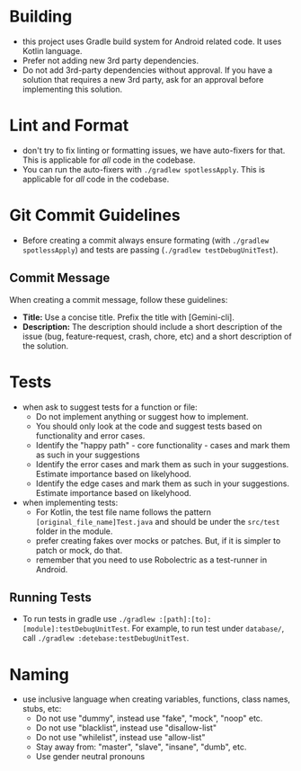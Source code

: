# Building
- this project uses Gradle build system for Android related code. It uses Kotlin language.
- Prefer not adding new 3rd party dependencies.
- Do not add 3rd-party dependencies without approval. If you have a solution that requires a new 3rd party, ask for an approval before implementing this solution.

# Lint and Format
- don't try to fix linting or formatting issues, we have auto-fixers for that. This is applicable for *all* code in the codebase.
- You can run the auto-fixers with `./gradlew spotlessApply`. This is applicable for *all* code in the codebase.

# Git Commit Guidelines
- Before creating a commit always ensure formating (with `./gradlew spotlessApply`) and tests are passing (`./gradlew testDebugUnitTest`).

## Commit Message
When creating a commit message, follow these guidelines:
- **Title:** Use a concise title. Prefix the title with [Gemini-cli].
- **Description:** The description should include a short description of the issue (bug, feature-request, crash, chore, etc) and a short description of the solution.

# Tests
- when ask to suggest tests for a function or file:
  - Do not implement anything or suggest how to implement.
  - You should only look at the code and suggest tests based on functionality and error cases.
  - Identify the "happy path" - core functionality - cases and mark them as such in your suggestions
  - Identify the error cases and mark them as such in your suggestions. Estimate importance based on likelyhood.
  - Identify the edge cases and mark them as such in your suggestions. Estimate importance based on likelyhood.
- when implementing tests:
  - For Kotlin, the test file name follows the pattern `[original_file_name]Test.java` and should be under the `src/test` folder in the module.
  - prefer creating fakes over mocks or patches. But, if it is simpler to patch or mock, do that.
  - remember that you need to use Robolectric as a test-runner in Android.

## Running Tests
- To run tests in gradle use `./gradlew :[path]:[to]:[module]:testDebugUnitTest`. For example, to run test under `database/`, call `./gradlew :detebase:testDebugUnitTest`.

# Naming
- use inclusive language when creating variables, functions, class names, stubs, etc:
  - Do not use "dummy", instead use "fake", "mock", "noop" etc.
  - Do not use "blacklist", instead use "disallow-list"
  - Do not use "whilelist", instead use "allow-list"
  - Stay away from: "master", "slave", "insane", "dumb", etc.
  - Use gender neutral pronouns
